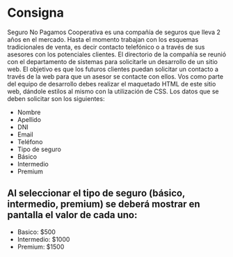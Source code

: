 # Consigna

Seguro No Pagamos Cooperativa es una compañía de seguros que lleva 2 años en el mercado.
Hasta el momento trabajan con los esquemas tradicionales de venta, es decir contacto
telefónico o a través de sus asesores con los potenciales clientes.
El directorio de la compañía se reunió con el departamento de sistemas para solicitarle un
desarrollo de un sitio web. El objetivo es que los futuros clientes puedan solicitar un contacto a través de la web para que un asesor se contacte con ellos.
Vos como parte del equipo de desarrollo debes realizar el maquetado HTML de este sitio web,
dándole estilos al mismo con la utilización de CSS. Los datos que se deben solicitar son los siguientes:

* Nombre
* Apellido
* DNI
* Email
* Teléfono
* Tipo de seguro
* Básico
* Intermedio
* Premium
  
## Al seleccionar el tipo de seguro (básico, intermedio, premium) se deberá mostrar en pantalla el valor de cada uno:

* Basico: $500
* Intermedio: $1000
* Premium: $1500
